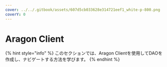 ```yaml
---
cover: ../../.gitbook/assets/607d5cb033628e314721eef1_white-p-800.png
coverY: 0
---
```


# Aragon Client

{% hint style="info" %}
このセクションでは、Aragon Clientを使用してDAOを作成し、ナビゲートする方法を学びます。
{% endhint %}
